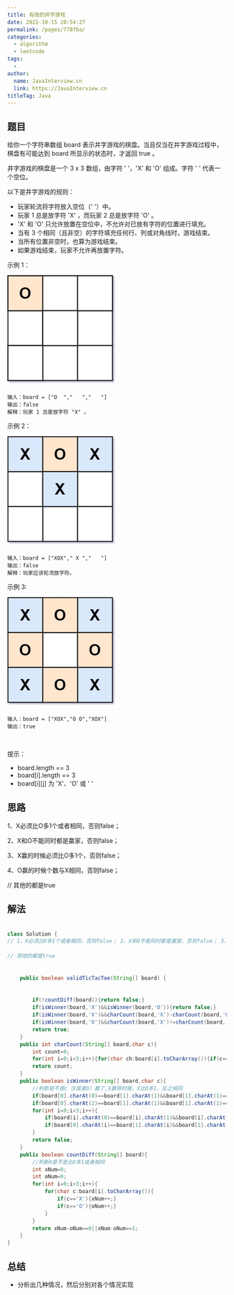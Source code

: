 ```yaml
---
title: 有效的井字游戏
date: 2022-10-15 20:54:27
permalink: /pages/778fba/
categories:
  - algorithm
  - leetcode
tags:
  - 
author: 
  name: JavaInterview.cn
  link: https://JavaInterview.cn
titleTag: Java
---
```


## 题目

给你一个字符串数组 board 表示井字游戏的棋盘。当且仅当在井字游戏过程中，棋盘有可能达到 board 所显示的状态时，才返回 true 。

井字游戏的棋盘是一个 3 x 3 数组，由字符 ' '，'X' 和 'O' 组成。字符 ' ' 代表一个空位。

以下是井字游戏的规则：

- 玩家轮流将字符放入空位（' '）中。
- 玩家 1 总是放字符 'X' ，而玩家 2 总是放字符 'O' 。
- 'X' 和 'O' 只允许放置在空位中，不允许对已放有字符的位置进行填充。
- 当有 3 个相同（且非空）的字符填充任何行、列或对角线时，游戏结束。
- 当所有位置非空时，也算为游戏结束。
- 如果游戏结束，玩家不允许再放置字符。

示例 1：

![](/media/pictures/leetcode/tictactoe1-grid.jpeg)

    输入：board = ["O  ","   ","   "]
    输出：false
    解释：玩家 1 总是放字符 "X" 。
示例 2：

![](/media/pictures/leetcode/tictactoe2-grid.jpeg)

    输入：board = ["XOX"," X ","   "]
    输出：false
    解释：玩家应该轮流放字符。
示例 3:

![](/media/pictures/leetcode/tictactoe4-grid.jpeg)

    输入：board = ["XOX","O O","XOX"]
    输出：true
 

提示：

- board.length == 3
- board[i].length == 3
- board[i][j] 为 'X'、'O' 或 ' '


## 思路

1、X必须比O多1个或者相同，否则false；
 
2、X和O不能同时都是赢家，否则false；
 
3、X赢的时候必须比O多1个，否则false；
 
4、O赢的时候个数与X相同，否则false；

// 其他的都是true


## 解法
```java

class Solution {
// 1、X必须比O多1个或者相同，否则false； 2、X和O不能同时都是赢家，否则false； 3、X赢的时候必须比O多1个，否则false； 4、O赢得时候个数与X相同，否则false；

// 其他的都是true


    public boolean validTicTacToe(String[] board) {


        if(!countDiff(board)){return false;}
        if(isWinner(board,'X')&&isWinner(board,'O')){return false;}
        if(isWinner(board,'X')&&charCount(board,'X')-charCount(board,'O')!=1){return false;}
        if(isWinner(board,'O')&&charCount(board,'X')!=charCount(board,'O')){return false;}
        return true;
    }
    public int charCount(String[] board,char c){
        int count=0;
        for(int i=0;i<3;i++){for(char ch:board[i].toCharArray()){if(c==ch){count++;}}}
        return count;
    }
    public boolean isWinner(String[] board,char c){
        //判断是不是c（X或者O）赢了,X赢得时候，X比O多1，反之相同
        if(board[0].charAt(0)==board[1].charAt(1)&&board[1].charAt(1)==board[2].charAt(2)&&board[2].charAt(2)==c){return true;}
        if(board[0].charAt(2)==board[1].charAt(1)&&board[1].charAt(1)==board[2].charAt(0)&&board[2].charAt(0)==c){return true;}
        for(int i=0;i<3;i++){
            if(board[i].charAt(0)==board[i].charAt(1)&&board[i].charAt(1)==board[i].charAt(2)&&board[i].charAt(2)==c){return true;}
            if(board[0].charAt(i)==board[1].charAt(i)&&board[1].charAt(i)==board[2].charAt(i)&&board[2].charAt(i)==c){return true;}
        }
        return false;
    }
    public boolean countDiff(String[] board){
        //判断X是不是比O多1或者相同
        int xNum=0;
        int oNum=0;
        for(int i=0;i<3;i++){
            for(char c:board[i].toCharArray()){
                if(c=='X'){xNum++;}
                if(c=='O'){oNum++;}
            }
        }
        return xNum-oNum==0||xNum-oNum==1;
    }
}
```

## 总结

- 分析出几种情况，然后分别对各个情况实现 
